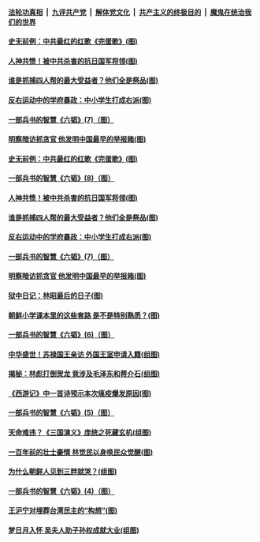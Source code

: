 ####  [法轮功真相](../../../../basic/blob/master/README.md?t=05011231) &nbsp;|&nbsp; [九评共产党](../../../../9ping.md/blob/master/README.md?t=05011231) &nbsp;|&nbsp; [解体党文化](../../../../jtdwh.md/blob/master/README.md?t=05011231)  &nbsp;|&nbsp; [共产主义的终极目的](../../../../gczydzjmd.md/blob/master/README.md?t=05011231) &nbsp;|&nbsp; [魔鬼在统治我们的世界](../../../../mgztzwmdsj.md/blob/master/README.md?t=05011231) 

#### [史无前例：中共最红的红歌《完蛋歌》(图)](../pages/p6/930045.md?t=05011231) 

#### [人神共愤！被中共杀害的抗日国军将领(图)](../pages/p6/931085.md?t=05011231) 

#### [谁是抓捕四人帮的最大受益者？他们全是祭品(图)](../pages/p6/930046.md?t=05011231) 

#### [反右运动中的学府暴政：中小学生打成右派(图)](../pages/p6/931084.md?t=05011231) 

#### [一部兵书的智慧《六韬》(7)（图）](../pages/p6/930894.md?t=05011231) 

#### [明察暗访抓贪官 他发明中国最早的举报箱(图)](../pages/p6/931083.md?t=05011231) 

#### [史无前例：中共最红的红歌《完蛋歌》(图)](../pages/p6/930045.md?t=05011231) 

#### [一部兵书的智慧《六韬》(8)（图）](../pages/p6/930899.md?t=05011231) 

#### [人神共愤！被中共杀害的抗日国军将领(图)](../pages/p6/931085.md?t=05011231) 

#### [谁是抓捕四人帮的最大受益者？他们全是祭品(图)](../pages/p6/930046.md?t=05011231) 

#### [反右运动中的学府暴政：中小学生打成右派(图)](../pages/p6/931084.md?t=05011231) 

#### [一部兵书的智慧《六韬》(7)（图）](../pages/p6/930894.md?t=05011231) 

#### [明察暗访抓贪官 他发明中国最早的举报箱(图)](../pages/p6/931083.md?t=05011231) 

#### [狱中日记：林昭最后的日子(图)](../pages/p6/930345.md?t=05011231) 

#### [朝鲜小学课本里的这些套路 是不是特别熟悉？(图)](../pages/p6/931265.md?t=05011231) 

#### [一部兵书的智慧《六韬》(6)（图）](../pages/p6/930892.md?t=05011231) 

#### [中华盛世！苏禄国王亲访 外国王室申请入籍(组图)](../pages/p6/930881.md?t=05011231) 

#### [揭秘：林彪打倒贺龙 竟涉及毛泽东和蒋介石(组图)](../pages/p6/930946.md?t=05011231) 

#### [《西游记》中一首诗预示本次瘟疫爆发原因(图)](../pages/p6/931295.md?t=05011231) 

#### [一部兵书的智慧《六韬》(5)（图）](../pages/p6/930890.md?t=05011231) 

#### [天命难违？《三国演义》庞统之死藏玄机(组图)](../pages/p6/930939.md?t=05011231) 

#### [一百年前的壮士豪情 林觉民以身唤民众觉醒(图)](../pages/p6/928470.md?t=05011231) 

#### [为什么朝鲜人见到三胖就哭？(组图)](../pages/p6/931019.md?t=05011231) 

#### [一部兵书的智慧《六韬》(4)（图）](../pages/p6/930888.md?t=05011231) 

#### [王沪宁对埋葬台湾民主的“构想”(图)](../pages/p6/930009.md?t=05011231) 

#### [梦日月入怀 吴夫人助子孙权成就大业(组图)](../pages/p6/930945.md?t=05011231) 


